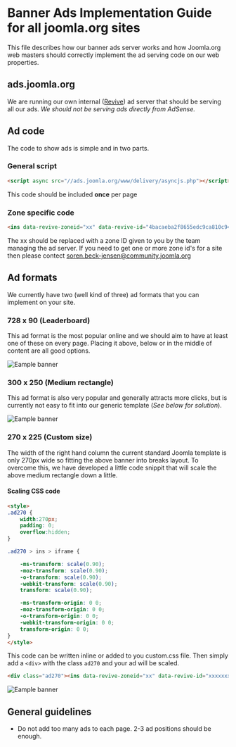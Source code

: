 # Banner Ads Implementation Guide for all joomla.org sites
This file describes how our banner ads server works and how Joomla.org web masters should correctly implement the ad serving code on our web properties.

## ads.joomla.org
We are running our own internal ([Revive](https://www.revive-adserver.com/)) ad server that should be serving all our ads. *We should not be serving ads directly from AdSense.*

## Ad code
The code to show ads is simple and in two parts.

### General script
```html
<script async src="//ads.joomla.org/www/delivery/asyncjs.php"></script>
```
This code should be included **once** per page

### Zone specific code
```html
<ins data-revive-zoneid="xx" data-revive-id="4bacaeba2f8655edc9ca810c946aab5a"></ins>
```
The xx should be replaced with a zone ID given to you by the team managing the ad server. If you need to get one or more zone id's for a site then please contect soren.beck-jensen@community.joomla.org

## Ad formats
We currently have two (well kind of three) ad formats that you can implement on your site.

### 728 x 90 (Leaderboard)
This ad format is the most popular online and we should aim to have at least one of these on every page. Placing it above, below or in the middle of content are all good options.

![Eample banner](http://placehold.it/728x90)

### 300 x 250 (Medium rectangle)
This ad format is also very popular and generally attracts more clicks, but is currently not easy to fit into our generic template (*See below for solution*). 

![Eample banner](http://placehold.it/300x250)

### 270 x 225 (Custom size)
The width of the right hand column the current standard Joomla template is only 270px wide so fitting the above banner into breaks layout. To overcome this, we have developed a little code snippit that will scale the above medium rectangle down a little.

#### Scaling CSS code
```html
<style>
.ad270 {
    width:270px;
    padding: 0;
    overflow:hidden;
}

.ad270 > ins > iframe {

    -ms-transform: scale(0.90);
    -moz-transform: scale(0.90);
    -o-transform: scale(0.90);
    -webkit-transform: scale(0.90);
    transform: scale(0.90);

    -ms-transform-origin: 0 0;
    -moz-transform-origin: 0 0;
    -o-transform-origin: 0 0;
    -webkit-transform-origin: 0 0;
    transform-origin: 0 0;
}
</style>
```
This code can be written inline or added to you custom.css file. Then simply add a `<div>` with the class `ad270` and your ad will be scaled.

```html
<div class="ad270"><ins data-revive-zoneid="xx" data-revive-id="xxxxxxxxxxxxxxxxxxxxxxxxxxxxxxx"></ins></div>
```


![Eample banner](http://placehold.it/270x225)




## General guidelines
- Do not add too many ads to each page. 2-3 ad positions should be enough.
